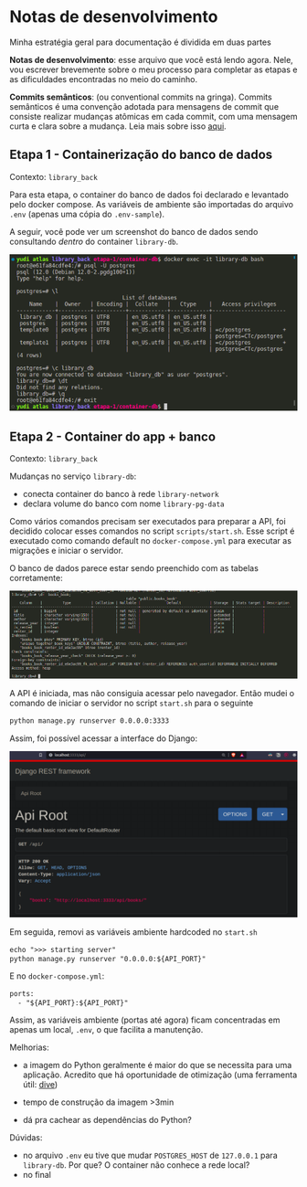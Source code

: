 # Notas de desenvolvimento

Minha estratégia geral para documentação é dividida em duas partes

**Notas de desenvolvimento**: esse arquivo que você está lendo agora. Nele, vou
escrever brevemente sobre o meu processo para completar as etapas e as 
dificuldades encontradas no meio do caminho.

**Commits semânticos**: (ou conventional commits na gringa). Commits semânticos
é uma convenção adotada para mensagens de commit que consiste realizar mudanças
atômicas em cada commit, com uma mensagem curta e clara sobre a mudança. Leia
mais sobre isso [aqui](https://conventionalcommits.org/).


## Etapa 1 - Containerização do banco de dados

Contexto: `library_back`

Para esta etapa, o container do banco de dados foi declarado e levantado pelo
docker compose. As variáveis de ambiente são importadas do arquivo `.env` (apenas 
uma cópia do `.env-sample`).

A seguir, você pode ver um screenshot do banco de dados sendo
consultando _dentro_ do container `library-db`.

![Banco de dados postgres rodando dentro do container](docs/estapa-1.png)


## Etapa 2 - Container do app + banco

Contexto: `library_back`

Mudanças no serviço `library-db`:

- conecta container do banco à rede `library-network`
- declara volume do banco com nome `library-pg-data`

Como vários comandos precisam ser executados para preparar a API, foi decidido
colocar esses comandos no script `scripts/start.sh`. Esse script é executado como
comando default no `docker-compose.yml` para executar as migrações e iniciar o servidor.

O banco de dados parece estar sendo
preenchido com as tabelas corretamente:

![Banco de dados com tabelas](docs/etapa-2-db.png)

A API é iniciada, mas não consiguia acessar pelo navegador. Então mudei o comando de iniciar o servidor no script `start.sh` para o seguinte

```sh
python manage.py runserver 0.0.0.0:3333
```

Assim, foi possível acessar a interface do Django:


![API do django](docs/etapa-2-api-navegador.png)

Em seguida, removi as variáveis ambiente hardcoded no `start.sh` 

    echo ">>> starting server"
    python manage.py runserver "0.0.0.0:${API_PORT}"

E no `docker-compose.yml`:

    ports:
      - "${API_PORT}:${API_PORT}"

Assim, as variáveis ambiente (portas até agora) ficam concentradas em apenas
um local, `.env`, o que facilita a manutenção.

Melhorias: 

<!-- TODO: fazer essas melhorias aqui -->
- a imagem do Python geralmente é maior do que se necessita para uma aplicação.
Acredito que há oportunidade de otimização (uma ferramenta útil: 
[dive](https://github.com/wagoodman/dive))
<!-- TODO: fazer essas melhorias aqui -->
- tempo de construção da imagem >3min
<!-- TODO: fazer essas melhorias aqui -->
- dá pra cachear as dependências do Python?


Dúvidas:

- no arquivo `.env` eu tive que mudar `POSTGRES_HOST` de `127.0.0.1` 
para `library-db`. Por que? O container não conhece a rede local?
- no final

